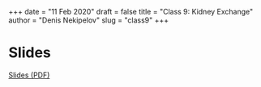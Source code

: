 +++
date = "11 Feb 2020"
draft = false
title = "Class 9: Kidney Exchange"
author = "Denis Nekipelov"
slug = "class9"
+++

# Slides

[Slides (PDF)](https://www.dropbox.com/s/f2vtzf64n55r1g6/class9.pdf?dl=0)


